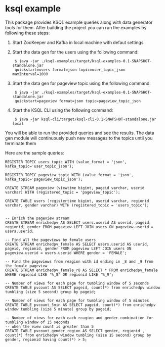 # ksql example
This package provides KSQL example queries along with data generator tools for them.
After building the project you can run the examples by following these steps:

1. Start ZooKeeper and Kafka in local machine with defaut settings

2. Start the data gen for the users using the following command:

        $ java -jar ./ksql-examples/target/ksql-examples-0.1-SNAPSHOT-standalone.jar
        quickstart=users format=json topic=user_topic_json maxInterval=1000


3. Start the data gen for pageview topic using the following command:

        $ java -jar ./ksql-examples/target/ksql-examples-0.1-SNAPSHOT-standalone.jar
        quickstart=pageview format=json topic=pageview_topic_json

4. Start the KSQL CLI using the following command:

        $ java -jar ksql-cli/target/ksql-cli-0.1-SNAPSHOT-standalone.jar local


You will be able to run the provided queries and see the results. The data gen module will continuously push new messages to the topics until you terminate them

Here are the sample queries:

    REGISTER TOPIC users_topic WITH (value_format = 'json', kafka_topic='user_topic_json');

    REGISTER TOPIC pageview_topic WITH (value_format = 'json', kafka_topic='pageview_topic_json');

    CREATE STREAM pageview (viewtime bigint, pageid varchar, userid varchar) WITH (registered_topic = 'pageview_topic');

    CREATE TABLE users (registertime bigint, userid varchar, regionid varchar, gender varchar) WITH (registered_topic = 'users_topic');


    -- Enrich the pageview stream
    CREATE STREAM enrichedpv AS SELECT users.userid AS userid, pageid, regionid, gender FROM pageview LEFT JOIN users ON pageview.userid = users.userid;

    -- Find all the pageviews by female users
    CREATE STREAM enrichedpv_female AS SELECT users.userid AS userid, pageid, regionid, gender FROM pageview LEFT JOIN users ON pageview.userid = users.userid WHERE gender = 'FEMALE';

    -- Find the pageviews from reagion with id ending in _8 and _9 from the female pageview
    CREATE STREAM enrichedpv_female_r8 AS SELECT * FROM enrichedpv_female WHERE regionid LIKE '%_8' OR regionid LIKE '%_9';

    -- Number of views for each page for tumbling window of 5 seconds
    CREATE TABLE pvcount AS SELECT pageid, count(*) from enrichedpv window tumbling (size 5 second) group by pageid;

    -- Number of views for each page for tumbling window of 5 minutes
    CREATE TABLE pvcount_5min AS SELECT pageid, count(*) from enrichedpv window tumbling (size 5 minute) group by pageid;

    -- Number of views for each each reagion and gender combination for tumbling window of 15 seconds
    -- when the view count is greater than 5
    CREATE TABLE pvcount_gender_region AS SELECT gender, regionid , count(*) from enrichedpv window tumbling (size 15 second) group by gender, regionid having count(*) > 5;
